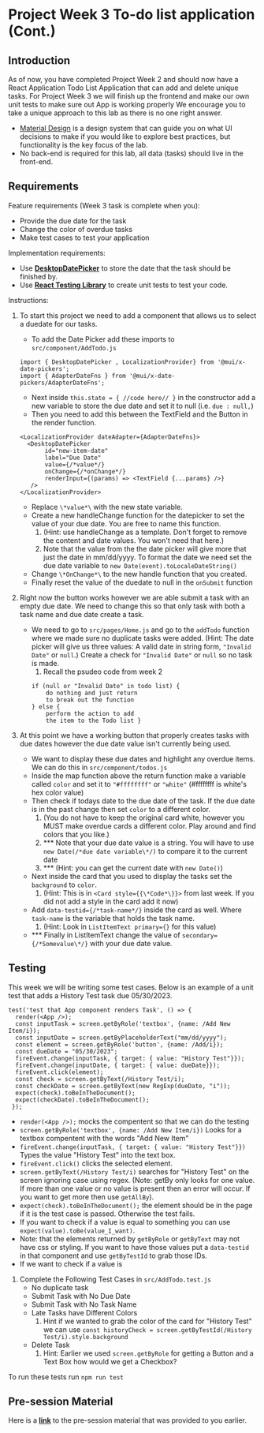 # Project Week 3 To-do list application (Cont.)

## Introduction

As of now, you have completed Project Week 2 and should now have a React Application Todo List Application that can add and delete unique tasks. For Project Week 3 we will finish up the frontend and make our own unit tests to make sure out App is working properly We encourage you to take a unique approach to this lab as there is no one right answer.

- [Material Design](https://material.io/design/introduction) is a design system that can guide you on what UI decisions to make if you would like to explore best practices, but functionality is the key focus of the lab.
- No back-end is required for this lab, all data (tasks) should live in the front-end.

## Requirements

Feature requirements (Week 3 task is complete when you):

- Provide the due date for the task
- Change the color of overdue tasks
- Make test cases to test your application

Implementation requirements:

- Use [**DesktopDatePicker**](https://mui.com/x/react-date-pickers/date-picker/) to store the date that the task should be finished by.
- Use [**React Testing Library**](https://testing-library.com/docs/react-testing-library/cheatsheet) to create unit tests to test your code.

Instructions:

1. To start this project we need to add a component that allows us to select a duedate for our tasks.

   - To add the Date Picker add these imports to `src/component/AddTodo.js`

   ```
   import { DesktopDatePicker , LocalizationProvider} from '@mui/x-date-pickers';
   import { AdapterDateFns } from '@mui/x-date-pickers/AdapterDateFns';
   ```

   - Next inside `this.state = { //code here// }` in the constructor add a new variable to store the due date and set it to null (i.e. `due : null,`)
   - Then you need to add this between the TextField and the Button in the render function.

   ```
   <LocalizationProvider dateAdapter={AdapterDateFns}>
     <DesktopDatePicker
          id="new-item-date"
          label="Due Date"
          value={/*value*/}
          onChange={/*onChange*/}
          renderInput={(params) => <TextField {...params} />}
      />
   </LocalizationProvider>
   ```

   - Replace `\*value*\` with the new state variable.
   - Create a new handleChange function for the datepicker to set the value of your due date. You are free to name this function.
     1. (Hint: use handleChange as a template. Don't forget to remove the content and date values. You won't need that here.)
     2. Note that the value from the the date picker will give more that just the date in mm/dd/yyyy. To format the date we need set the due date variable to `new Date(event).toLocaleDateString()`
   - Change `\*OnChange*\` to the new handle function that you created.
   - Finally reset the value of the duedate to null in the `onSubmit` function

2. Right now the button works however we are able submit a task with an empty due date. We need to change this so that only task with both a task name and due date create a task.

   - We need to go to `src/pages/Home.js` and go to the `addTodo` function where we made sure no duplicate tasks were added. (Hint: The date picker will give us three values: A valid date in string form, `"Invalid Date"` or `null`.) Create a check for `"Invalid Date"` or `null` so no task is made.
     1. Recall the psudeo code from week 2
     ```
     if (null or "Invalid Date" in todo list) {
         do nothing and just return
         to break out the function
     } else {
         perform the action to add
         the item to the Todo list }
     ```

3. At this point we have a working button that properly creates tasks with due dates however the due date value isn't currently being used.

   - We want to display these due dates and highlight any overdue items. We can do this in `src/component/todos.js`
   - Inside the map function above the return function make a variable called `color` and set it to `"#ffffffff"` or `"white"` (#ffffffff is white's hex color value)
   - Then check if todays date to the due date of the task. If the due date is in the past change then set `color` to a different color.
     1. (You do not have to keep the original card white, however you MUST make overdue cards a different color. Play around and find colors that you like.)
     2. *\*\* Note that your due date value is a string. You will have to use `new Date(/*due date variable\*/)` to compare it to the current date
     3. \*\*\* (Hint: you can get the current date with `new Date()`)
   - Next inside the card that you used to display the tasks set the `background` to `color`.
     1. (Hint: This is in `<Card style={{\*Code*\}}>` from last week. If you did not add a style in the card add it now)
   - Add `data-testid={/*task-name*/}` inside the card as well. Where `task-name` is the variable that holds the task name.
     1. (Hint: Look in `ListItemText primary={}` for this value)
   - *\*\* Finally in ListItemText change the value of `secondary={/*Somevalue\*/}` with your due date value.

## Testing

This week we will be writing some test cases. Below is an example of a unit test that adds a History Test task due 05/30/2023.

```
test('test that App component renders Task', () => {
  render(<App />);
  const inputTask = screen.getByRole('textbox', {name: /Add New Item/i});
  const inputDate = screen.getByPlaceholderText("mm/dd/yyyy");
  const element = screen.getByRole('button', {name: /Add/i});
  const dueDate = "05/30/2023";
  fireEvent.change(inputTask, { target: { value: "History Test"}});
  fireEvent.change(inputDate, { target: { value: dueDate}});
  fireEvent.click(element);
  const check = screen.getByText(/History Test/i);
  const checkDate = screen.getByText(new RegExp(dueDate, "i"));
  expect(check).toBeInTheDocument();
  expect(checkDate).toBeInTheDocument();
 });

```

- `render(<App />);` mocks the compentent so that we can do the testing
- `screen.getByRole('textbox', {name: /Add New Item/i})` Looks for a textbox compentent with the words "Add New Item"
- `fireEvent.change(inputTask, { target: { value: "History Test"}})` Types the value "History Test" into the text box.
- `fireEvent.click()` clicks the selected element.
- `screen.getByText(/History Test/i)` searches for "History Test" on the screen ignoring case using regex. (Note: getBy only looks for one value. If more than one value or no value is present then an error will occur. If you want to get more then use `getAllBy`).
- `expect(check).toBeInTheDocument();` the element should be in the page if it is the test case is passed. Otherwise the test fails.
- If you want to check if a value is equal to something you can use `expect(value).toBe(value_I_want)`.
- Note: that the elements returned by `getByRole` or `getByText` may not have css or styling. If you want to have those values put a `data-testid` in that component and use `getByTestId` to grab those IDs.
- If we want to check if a value is

1. Complete the Following Test Cases in `src/AddTodo.test.js`
   - No duplicate task
   - Submit Task with No Due Date
   - Submit Task with No Task Name
   - Late Tasks have Different Colors
     1. Hint if we wanted to grab the color of the card for "History Test" we can use `const historyCheck = screen.getByTestId(/History Test/i).style.background`
   - Delete Task
     1. Hint: Earlier we used `screen.getByRole` for getting a Button and a Text Box how would we get a Checkbox?

To run these tests run `npm run test`

## Pre-session Material

Here is a [**link**](https://ibm.ent.box.com/file/973625215131) to the pre-session material that was provided to you earlier.
